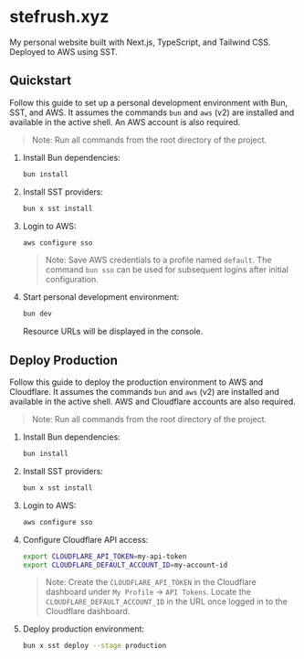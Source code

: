 # stefrush.xyz

My personal website built with Next.js, TypeScript, and Tailwind CSS. Deployed to AWS using SST.

## Quickstart

Follow this guide to set up a personal development environment with Bun, SST,
and AWS. It assumes the commands `bun` and `aws` (v2) are installed
and available in the active shell. An AWS account is also required.

> Note: Run all commands from the root directory of the project.

1. Install Bun dependencies:

   ```bash
   bun install
   ```

2. Install SST providers:

   ```bash
   bun x sst install
   ```

3. Login to AWS:

   ```bash
   aws configure sso
   ```

   > Note: Save AWS credentials to a profile named `default`. The command
   > `bun sso` can be used for subsequent logins after initial configuration.

4. Start personal development environment:

   ```bash
   bun dev
   ```

   Resource URLs will be displayed in the console.

## Deploy Production

Follow this guide to deploy the production environment to AWS and Cloudflare. It
assumes the commands `bun` and `aws` (v2) are installed and available in the
active shell. AWS and Cloudflare accounts are also required.

> Note: Run all commands from the root directory of the project.

1. Install Bun dependencies:

   ```bash
   bun install
   ```

2. Install SST providers:

   ```bash
   bun x sst install
   ```

3. Login to AWS:

   ```bash
   aws configure sso
   ```

4. Configure Cloudflare API access:

   ```bash
   export CLOUDFLARE_API_TOKEN=my-api-token
   export CLOUDFLARE_DEFAULT_ACCOUNT_ID=my-account-id
   ```

   > Note: Create the `CLOUDFLARE_API_TOKEN` in the Cloudflare dashboard under
   > `My Profile` -> `API Tokens`. Locate the `CLOUDFLARE_DEFAULT_ACCOUNT_ID` in
   > the URL once logged in to the Cloudflare dashboard.

5. Deploy production environment:

   ```bash
   bun x sst deploy --stage production
   ```
